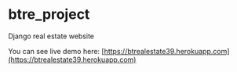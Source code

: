 # btre_project
Django real estate website

You can see live demo here:
[https://btrealestate39.herokuapp.com](https://btrealestate39.herokuapp.com)

